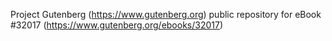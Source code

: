 Project Gutenberg (https://www.gutenberg.org) public repository for eBook #32017 (https://www.gutenberg.org/ebooks/32017)
